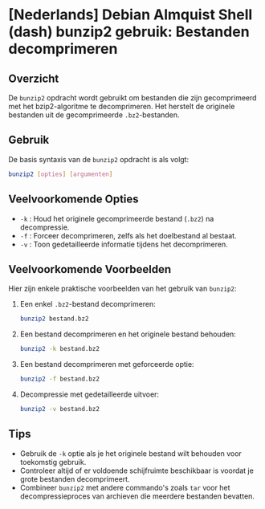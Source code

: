 # [Nederlands] Debian Almquist Shell (dash) bunzip2 gebruik: Bestanden decomprimeren

## Overzicht
De `bunzip2` opdracht wordt gebruikt om bestanden die zijn gecomprimeerd met het bzip2-algoritme te decomprimeren. Het herstelt de originele bestanden uit de gecomprimeerde `.bz2`-bestanden.

## Gebruik
De basis syntaxis van de `bunzip2` opdracht is als volgt:

```bash
bunzip2 [opties] [argumenten]
```

## Veelvoorkomende Opties
- `-k` : Houd het originele gecomprimeerde bestand (`.bz2`) na decompressie.
- `-f` : Forceer decomprimeren, zelfs als het doelbestand al bestaat.
- `-v` : Toon gedetailleerde informatie tijdens het decomprimeren.

## Veelvoorkomende Voorbeelden
Hier zijn enkele praktische voorbeelden van het gebruik van `bunzip2`:

1. Een enkel `.bz2`-bestand decomprimeren:
   ```bash
   bunzip2 bestand.bz2
   ```

2. Een bestand decomprimeren en het originele bestand behouden:
   ```bash
   bunzip2 -k bestand.bz2
   ```

3. Een bestand decomprimeren met geforceerde optie:
   ```bash
   bunzip2 -f bestand.bz2
   ```

4. Decompressie met gedetailleerde uitvoer:
   ```bash
   bunzip2 -v bestand.bz2
   ```

## Tips
- Gebruik de `-k` optie als je het originele bestand wilt behouden voor toekomstig gebruik.
- Controleer altijd of er voldoende schijfruimte beschikbaar is voordat je grote bestanden decomprimeert.
- Combineer `bunzip2` met andere commando's zoals `tar` voor het decompressieproces van archieven die meerdere bestanden bevatten.